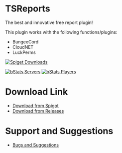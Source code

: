 # TSReports

The best and innovative free report plugin!

This plugin works with the following functions/plugins:
- BungeeCord
- CloudNET
- LuckPerms

[![Spiget Downloads](https://img.shields.io/spiget/downloads/)](https://www.spigotmc.org/resources/)

[![bStats Servers](https://img.shields.io/bstats/servers/19921?label=Bungee%20Servers)](https://bstats.org/plugin/bukkit/TSReports/19921)
[![bStats Players](https://img.shields.io/bstats/players/19921?label=Bungee%20Players)](https://bstats.org/plugin/bukkit/TSReports/19921)

# Download Link

* [Download from Spigot](https://www.spigotmc.org/resources/)
* [Download from Releases](https://github.com/TDSTOS/TSReports-Spigot/releases)

# Support and Suggestions

* [Bugs and Suggestions](https://github.com/TDSTOS/TSReports-Spigot/issues)
